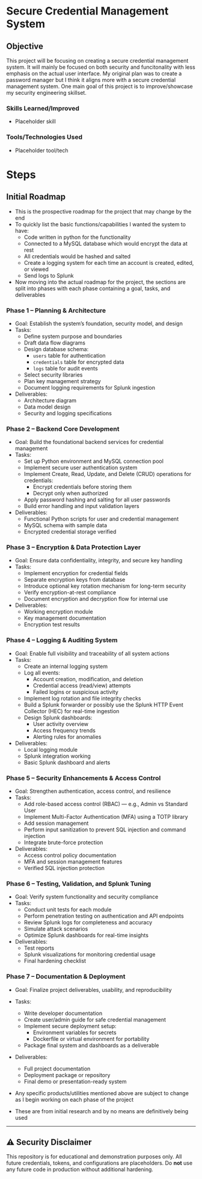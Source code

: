 # Secure Credential Management System

## Objective

This project will be focusing on creating a secure credential management system. It will mainly be focused on both security and funcitonality with less emphasis on the actual user interface. My original plan was to create a password manager but I think it aligns more with a secure credential management system. One main goal of this project is to improve/showcase my security engineering skillset.

### Skills Learned/Improved

- Placeholder skill

### Tools/Technologies Used

- Placeholder tool/tech

# Steps

## Initial Roadmap
- This is the prospective roadmap for the project that may change by the end
- To quickly list the basic functions/capabilities I wanted the system to have:
	- Code written in python for the functionality
	- Connected to a MySQL database which would encrypt the data at rest
	- All credentials would be hashed and salted
	- Create a logging system for each time an account is created, edited, or viewed
	- Send logs to Splunk
- Now moving into the actual roadmap for the project, the sections are split into phases with each phase containing a goal, tasks, and deliverables

### Phase 1 – Planning & Architecture
- Goal: Establish the system’s foundation, security model, and design
- Tasks:
	- Define system purpose and boundaries
	- Draft data flow diagrams
	- Design database schema:
		- `users` table for authentication
		- `credentials` table for encrypted data
		- `logs` table for audit events
	- Select security libraries
	- Plan key management strategy
	- Document logging requirements for Splunk ingestion
- Deliverables:
	- Architecture diagram
	- Data model design
	- Security and logging specifications

### Phase 2 – Backend Core Development
- Goal: Build the foundational backend services for credential management
- Tasks:
	- Set up Python environment and MySQL connection pool
	- Implement secure user authentication system
	- Implement Create, Read, Update, and Delete (CRUD) operations for credentials:
		- Encrypt credentials before storing them
		- Decrypt only when authorized
	- Apply password hashing and salting for all user passwords
	- Build error handling and input validation layers
- Deliverables:
	- Functional Python scripts for user and credential management
	- MySQL schema with sample data
	- Encrypted credential storage verified

### Phase 3 – Encryption & Data Protection Layer
- Goal: Ensure data confidentiality, integrity, and secure key handling
- Tasks:
	- Implement encryption for credential fields
	- Separate encryption keys from database
	- Introduce optional key rotation mechanism for long-term security
	- Verify encryption-at-rest compliance
	- Document encryption and decryption flow for internal use
- Deliverables:
	- Working encryption module
	- Key management documentation
	- Encryption test results

### Phase 4 – Logging & Auditing System
- Goal: Enable full visibility and traceability of all system actions
- Tasks:
	- Create an internal logging system
	- Log all events:
		- Account creation, modification, and deletion
		- Credential access (read/view) attempts
		- Failed logins or suspicious activity
	- Implement log rotation and file integrity checks
	- Build a Splunk forwarder or possibly use the Splunk HTTP Event Collector (HEC) for real-time ingestion
	- Design Splunk dashboards:
		- User activity overview
		- Access frequency trends
		- Alerting rules for anomalies
- Deliverables:
	- Local logging module
	- Splunk integration working
	- Basic Splunk dashboard and alerts

### Phase 5 – Security Enhancements & Access Control
- Goal: Strengthen authentication, access control, and resilience
- Tasks:
	- Add role-based access control (RBAC) — e.g., Admin vs Standard User
	- Implement Multi-Factor Authentication (MFA) using a TOTP library
	- Add session management
	- Perform input sanitization to prevent SQL injection and command injection
	- Integrate brute-force protection
- Deliverables:
	- Access control policy documentation
	- MFA and session management features
	- Verified SQL injection protection

### Phase 6 – Testing, Validation, and Splunk Tuning
- Goal: Verify system functionality and security compliance
- Tasks:
	- Conduct unit tests for each module
	- Perform penetration testing on authentication and API endpoints
	- Review Splunk logs for completeness and accuracy
	- Simulate attack scenarios
	- Optimize Splunk dashboards for real-time insights
- Deliverables:
	- Test reports
	- Splunk visualizations for monitoring credential usage
	- Final hardening checklist

### Phase 7 – Documentation & Deployment
- Goal: Finalize project deliverables, usability, and reproducibility
- Tasks:
	- Write developer documentation
	- Create user/admin guide for safe credential management
	- Implement secure deployment setup:
		- Environment variables for secrets
		- Dockerfile or virtual environment for portability
	- Package final system and dashboards as a deliverable
- Deliverables:
	- Full project documentation
	- Deployment package or repository
	- Final demo or presentation-ready system

- Any specific products/utilities mentioned above are subject to change as I begin working on each phase of the project
- These are from initial research and by no means are definitively being used

---
## ⚠️ Security Disclaimer
This repository is for educational and demonstration purposes only.
All future credentials, tokens, and configurations are placeholders.
Do **not** use any future code in production without additional hardening.
